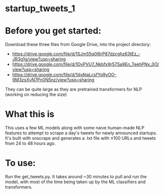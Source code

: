 # startup_tweets_1

# Before you get started:

Download these three files from Google Drive, into the project directory:
- https://drive.google.com/file/d/1SJm55q0I6rP87dzcghz63tEz_-JR3g1g/view?usp=sharing
- https://drive.google.com/file/d/1DvPVU7_Nkbfx9r57Sa9En_TeehPNx_0O/view?usp=sharing
- https://drive.google.com/file/d/1dyAtaLcsfYq9yOO-9M3zsXvN7Pn0N5nz/view?usp=sharing

They can be quite large as they are pretrained transformers for NLP (working on reducing the size)

# What this is 
This uses a few ML models along with some naive human-made NLP features to attempt to scrape a day's tweets for newly announced startups. It's built with snscrape and generates a .txt file with ≤100 URLs and tweets from 24 to 48 hours ago. 

# To use: 
Run the get_tweets.py. 
It takes around ~30 minutes to pull and run the model, with most of the time being taken up by the ML classifiers and transformers.
